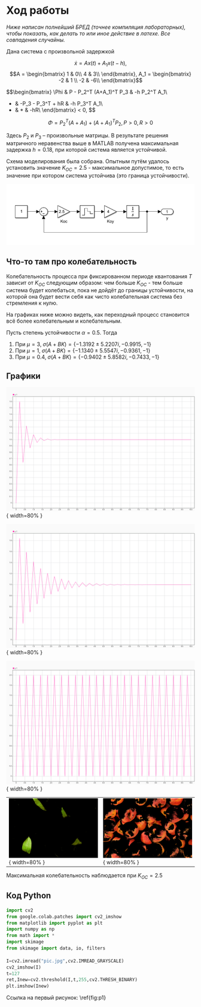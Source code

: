 # Ход работы

*Ниже написан полнейший БРЕД (точнее компиляция лабораторных), чтобы показать, как делать то или иное действие в латехе. Все совпадения случайны.*

Дана система с произвольной задержкой

$$\dot{x} = Ax(t) + A_1 x (t-h), $$
$$A =
\begin{bmatrix}
1 &  0\\
4 & 3\\
\end{bmatrix},
A_1 =
\begin{bmatrix}
-2 & 1 \\
-2 & -6\\
\end{bmatrix}$$

$$\begin{bmatrix}
\Phi & P - P_2^T (A+A_1)^T P_3 & -h P_2^T A_1\\
* & -P_3 - P_3^T + hR & -h P_3^T A_1\\
* & * & -hR\\
\end{bmatrix} < 0,
$$

$$\Phi = P_2^T (A+A_1) + (A+A_1)^T P_2, P > 0, R > 0$$

Здесь $P_2$ и $P_3$ – произвольные матрицы. В результате решения матричного неравенства выше в MATLAB получена максимальная задержка $h = 0.18$, при которой система является устойчивой.

Схема моделирования была собрана. Опытным путём удалось установить значение $K_{OC} = 2.5$ - максимальное допустимое, то есть значение при котором система устойчива (это граница устойчивости).

![Схема моделирования \label{fig:p1}](./assets/images/example2/1.png)

## Что-то там про колебательность

Колебательность процесса при фиксированном периоде квантования $T$ зависит от $K_{OC}$ следующим образом: чем больше $K_{OC}$ - тем больше система будет колебаться, пока не дойдёт до границы устойчивости, на которой она будет вести себя как чисто колебательная система без стремления к нулю.

На графиках ниже можно видеть, как переходный процесс становится всё более колебательным и колебательным.

Пусть степень устойчивости $\alpha = 0.5$. Тогда

1. При $\mu = 3, \; \sigma(A+BK) = \{  -1.3192 \pm 5.2207i,  -0.9915, -1\}$
2. При $\mu = 1, \; \sigma(A+BK) = \{  -1.1340 \pm 5.5547i,  -0.9361, -1\}$
3. При $\mu = 0.4, \; \sigma(A+BK) = \{  -0.9402 \pm 5.8582i,  -0.7433, -1\}$

## Графики

![График $y(t)$ при $K_{OC} = 2$ \label{fig:p2}](./assets/images/example2/2.png){ width=80% }

![График $y(t)$ при $K_{OC} = 2.3$ \label{fig:p3}](./assets/images/example2/3.png){ width=80% }

![График $y(t)$ при $K_{OC} = 2.5$ \label{fig:p4}](./assets/images/example2/4.png){ width=80% }

|                                                                        |                                                                          |
| ---------------------------------------------------------------------- | ------------------------------------------------------------------------ |
| ![Зеленые \label{fig:p5}](./assets/images/example2/5.png){ width=80% } | ![Оранжевые \label{fig:p6}](./assets/images/example2/6.png){ width=80% } |

Максимальная колебательность наблюдается при $K_{OC} = 2.5$

## Код Python

```python {title="Импорт и обычная бинаризация"}
import cv2
from google.colab.patches import cv2_imshow
from matplotlib import pyplot as plt
import numpy as np
from math import *
import skimage
from skimage import data, io, filters

I=cv2.imread("pic.jpg",cv2.IMREAD_GRAYSCALE)
cv2_imshow(I)
t=127
ret,Inew=cv2.threshold(I,t,255,cv2.THRESH_BINARY)
plt.imshow(Inew)
```

Ссылка на первый рисунок: \ref{fig:p1}
